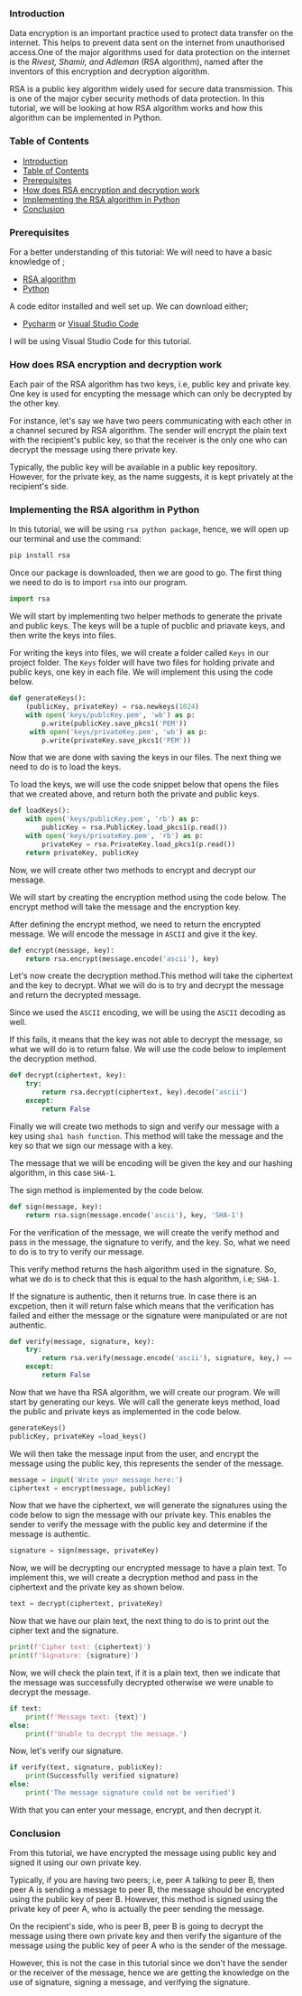 ### Introduction
Data encryption is an important practice used to protect data transfer on the internet. This helps to prevent data sent on the internet from unauthorised access.One of the major algorithms used for data protection on the internet is the *Rivest, Shamir, and Adleman* (RSA algorithm), named after the inventors of this encryption and decryption algorithm.

RSA is a public key algorithm widely used for secure data transmission. This is one of the major cyber security methods of data protection. In this tutorial, we will be looking at how RSA algorithm works and how this algorithm can be implemented in Python.

### Table of Contents
- [Introduction](#introduction)
- [Table of Contents](#table-of-contents)
- [Prerequisites](#prerequisites)
- [How does RSA encryption and decryption work](#how-does-rsa-encryption-and-decryption-work)
- [Implementing the RSA algorithm in Python](#implementing-the-rsa-algorithm-in-python)
- [Conclusion](#conclusion)

### Prerequisites
For a better understanding of this tutorial:
We will need to have a basic knowledge of ;
- [RSA algorithm](https://www.tutorialspoint.com/cryptography_with_python/cryptography_with_python_understanding_rsa_algorithm.htm)
- [Python](https://www.javatpoint.com/python-tutorial)

A code editor installed and well set up. We can download either;
- [Pycharm](https://www.filehorse.com/download-pycharm/) or [Visual Studio Code](https://code.visualstudio.com/download)

I will be using Visual Studio Code for this tutorial.

### How does RSA encryption and decryption work
Each pair of the RSA algorithm has two keys, i.e, public key and private key. One key is used for encypting the message which can only be decrypted by the other key.

For instance, let's say we have two peers communicating with each other in a channel secured by RSA algorithm. The sender will encrypt the plain text with the recipient's public key, so that the receiver is the only one who can decrypt the message using there private key.

Typically, the public key will be available in a public key repository. However, for the private key, as the name suggests, it is kept privately at the recipient's side.

### Implementing the RSA algorithm in Python
In this tutorial, we will be using `rsa python package`, hence, we will open up our terminal and use the command:

```bash
pip install rsa
```

Once our package is downloaded, then we are good to go. The first thing we need to do is to import `rsa` into our program.

```python
import rsa
```

We will start by implementing two helper methods to generate the private and public keys. The keys will be a tuple of pucblic and priavate keys, and then write the keys into files.

For writing the keys into files, we will create a folder called `Keys` in our project folder. The `Keys` folder will have two files for holding private and public keys, one key in each file. We will implement this using the code below.

```python
def generateKeys():
    (publicKey, privateKey) = rsa.newkeys(1024)
    with open('keys/publcKey.pem', 'wb') as p:
        p.write(publicKey.save_pkcs1('PEM'))
     with open('keys/privateKey.pem', 'wb') as p:
        p.write(privateKey.save_pkcs1('PEM'))
```

Now that we are done with saving the keys in our files. The next thing we need to do is to load the keys.

To load the keys, we will use the code snippet below that opens the files that we created above, and return both the private and public keys.

```python
def loadKeys():
    with open('keys/publicKey.pem', 'rb') as p:
        publicKey = rsa.PublicKey.load_pkcs1(p.read())
    with open('keys/privateKey.pem', 'rb') as p:
        privateKey = rsa.PrivateKey.load_pkcs1(p.read())
    return privateKey, publicKey
```

Now, we will create other two methods to encrypt and decrypt our message.

We will start by creating the encryption method using the code below. The encrypt method will take the message and the encryption key.

After defining the encrypt method, we need to return the encrypted message. We will encode the message in `ASCII` and give it the key.

```Python
def encrypt(message, key):
    return rsa.encrypt(message.encode('ascii'), key)
```

Let's now create the decryption method.This method will take the ciphertext and the key to decrypt. What we will do is to try and decrypt the message and return the decrypted message.

Since we used the `ASCII` encoding, we will be using the `ASCII` decoding as well.

If this fails, it means that the key was not able to decrypt the message, so what we will do is to return false. We will use the code below to implement the decryption method.

```Python
def decrypt(ciphertext, key):
    try:
        return rsa.decrypt(ciphertext, key).decode('ascii')
    except:
        return False
```

Finally we will create two methods to sign and verify our message with a key using `sha1 hash function`. This method will take the message and the key so that we sign our message with a key.

The message that we will be encoding will be given the key and our hashing algorithm, in this case `SHA-1`.

The sign method is implemented by the code below.

```Python
def sign(message, key):
    return rsa.sign(message.encode('ascii'), key, 'SHA-1')
```

For the verification of the message, we will create the verify method and pass in the message, the signature to verify, and the key. So, what we need to do is to try to verify our message.

This verify method returns the hash algorithm used in the signature. So, what we do is to check that this is equal to the hash algorithm, i.e; `SHA-1`.

If the signature is authentic, then it returns true. In case there is an excpetion, then it will return false which means that the verification has failed and either the message or the signature were manipulated or are not authentic.

```Python
def verify(message, signature, key):
    try:
        return rsa.verify(message.encode('ascii'), signature, key,) == 'SHA-1'
    except:
        return False
```

Now that we have tha RSA algorithm, we will create our program. We will start by generating our keys. We will call the generate keys method, load the public and private keys as implemented in the code below.

```Python
generateKeys()
publicKey, privateKey =load_keys()
```

We will then take the message input from the user, and encrypt the message using the public key, this represents the sender of the message.

```Python
message = input('Write your message here:')
ciphertext = encrypt(message, publicKey)
```

Now that we have the ciphertext, we will generate the signatures using the code below to sign the message with our private key. This enables the sender to verify the message with the public key and determine if the message is authentic.

```Python
signature = sign(message, privateKey)
```

Now, we will be decrypting our encrypted message to have a plain text. To implement this, we will create a decryption method and pass in the ciphertext and the private key as shown below.

```Python
text = decrypt(ciphertext, privateKey)
```

Now that we have our plain text, the next thing to do is to print out the cipher text and the  signature.

```Python
print(f'Cipher text: {ciphertext}')
print(f'Signature: {signature}')
```

Now, we will check the plain text, if it is a plain text, then we indicate that the message was successfully decrypted otherwise we were unable to decrypt the message.

```Python
if text:
    print(f'Message text: {text}')
else:
    print(f'Unable to decrypt the message.')
```

Now, let's verify our signature.

```Python
if verify(text, signature, publicKey):
    print(Successfully verified signature)
else:
    print('The message signature could not be verified')
```

With that you can enter your message, encrypt, and then decrypt it.

### Conclusion
From this tutorial, we have encrypted the message using public key and signed it using our own private key.

Typically, if you are having two peers; i.e, peer A talking to peer B, then peer A is sending a message to peer B, the message should be encrypted using the public key of peer B. However, this method is signed using the private key of peer A, who is actually the peer sending the message.

On the recipient's side, who is peer B, peer B is going to decrypt the message using there own private key and then verify the siganture of the message using the public key of peer A who is the sender of the message.

However, this is not the case in this tutorial since we don't have the sender or the receiver of the message, hence we are getting the knowledge on the use of signature, signing a message, and verifying the signature.
